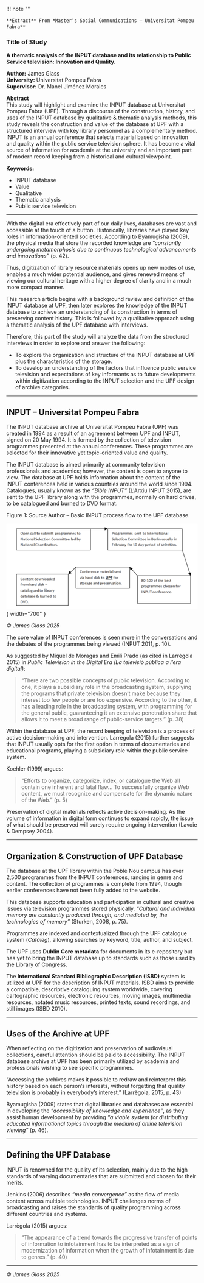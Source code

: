 !!! note ""

    **Extract** From *Master’s Social Communications – Universitat Pompeu Fabra**


### Title of Study

**A thematic analysis of the INPUT database and its relationship to Public Service television: Innovation and Quality.** 

**Author:** James Glass  
**University:** Universitat Pompeu Fabra  
**Supervisor:** Dr. Manel Jiménez Morales  

**Abstract**  
This study will highlight and examine the INPUT database at Universitat Pompeu Fabra (UPF). Through a discourse of the construction, history, and uses of the INPUT database by qualitative & thematic analysis methods, this study reveals the construction and value of the database at UPF with a structured interview with key library personnel as a complementary method. INPUT is an annual conference that selects material based on innovation and quality within the public service television sphere. It has become a vital source of information for academia at the university and an important part of modern record keeping from a historical and cultural viewpoint.  

**Keywords:**  
- INPUT database  
- Value  
- Qualitative  
- Thematic analysis  
- Public service television  

---

With the digital era effectively part of our daily lives, databases are vast and accessible at the touch of a button. Historically, libraries have played key roles in information-oriented societies. According to Byamugisha (2009), the physical media that store the recorded knowledge are *“constantly undergoing metamorphosis due to continuous technological advancements and innovations”* (p. 42).  

Thus, digitization of library resource materials opens up new modes of use, enables a much wider potential audience, and gives renewed means of viewing our cultural heritage with a higher degree of clarity and in a much more compact manner.  

This research article begins with a background review and definition of the INPUT database at UPF, then later explores the knowledge of the INPUT database to achieve an understanding of its construction in terms of preserving content history. This is followed by a qualitative approach using a thematic analysis of the UPF database with interviews.  

Therefore, this part of the study will analyze the data from the structured interviews in order to explore and answer the following:  
- To explore the organization and structure of the INPUT database at UPF plus the characteristics of the storage.  
- To develop an understanding of the factors that influence public service television and expectations of key informants as to future developments within digitization according to the INPUT selection and the UPF design of archive categories.  

---

## INPUT – Universitat Pompeu Fabra  

The INPUT database archive at Universitat Pompeu Fabra (UPF) was created in 1994 as a result of an agreement between UPF and INPUT, signed on 20 May 1994. It is formed by the collection of television programmes presented at the annual conferences. These programmes are selected for their innovative yet topic-oriented value and quality.  

The INPUT database is aimed primarily at community television professionals and academics; however, the content is open to anyone to view. The database at UPF holds information about the content of the INPUT conferences held in various countries around the world since 1994. Catalogues, usually known as the *“Bible INPUT”* (L'Arxiu INPUT 2015), are sent to the UPF library along with the programmes, normally on hard drives, to be catalogued and burned to DVD format.  

Figure 1: Source Author – Basic INPUT process flow to the UPF database.

![Input Diagram](../assets/input1.png){ width="700" }

*© James Glass 2025*

The core value of INPUT conferences is seen more in the conversations and the debates of the programmes being viewed (INPUT 2011, p. 10).  

As suggested by Miquel de Moragas and Emili Prado (as cited in Larrègola 2015) in *Public Television in the Digital Era (La televisió pública a l’era digital)*:

> “There are two possible concepts of public television. According to one, it plays a subsidiary role in the broadcasting system, supplying the programs that private television doesn’t make because they interest too few people or are too expensive. According to the other, it has a leading role in the broadcasting system, with programming for the general public, guaranteeing it an extensive penetration share that allows it to meet a broad range of public-service targets.” (p. 38)  

Within the database at UPF, the record keeping of television is a process of active decision-making and intervention. Larrègola (2015) further suggests that INPUT usually opts for the first option in terms of documentaries and educational programs, playing a subsidiary role within the public service system.  

Koehler (1999) argues:  

> “Efforts to organize, categorize, index, or catalogue the Web all contain one inherent and fatal flaw... To successfully organize Web content, we must recognize and compensate for the dynamic nature of the Web.” (p. 5)  

Preservation of digital materials reflects active decision-making. As the volume of information in digital form continues to expand rapidly, the issue of what should be preserved will surely require ongoing intervention (Lavoie & Dempsey 2004).  

---

## Organization & Construction of UPF Database  

The database at the UPF library within the Poble Nou campus has over 2,500 programmes from the INPUT conferences, ranging in genre and content. The collection of programmes is complete from 1994, though earlier conferences have not been fully added to the website.  

This database supports education and participation in cultural and creative issues via television programmes stored physically. *“Cultural and individual memory are constantly produced through, and mediated by, the technologies of memory”* (Sturken, 2008, p. 75).  

Programmes are indexed and contextualized through the UPF catalogue system (*Catàleg*), allowing searches by keyword, title, author, and subject.  

The UPF uses **Dublin Core metadata** for documents in its e-repository but has yet to bring the INPUT database up to standards such as those used by the Library of Congress.  

The **International Standard Bibliographic Description (ISBD)** system is utilized at UPF for the description of INPUT materials. ISBD aims to provide a compatible, descriptive cataloguing system worldwide, covering cartographic resources, electronic resources, moving images, multimedia resources, notated music resources, printed texts, sound recordings, and still images (ISBD 2010).  

---

## Uses of the Archive at UPF  

When reflecting on the digitization and preservation of audiovisual collections, careful attention should be paid to accessibility. The INPUT database archive at UPF has been primarily utilized by academia and professionals wishing to see specific programmes.  

“Accessing the archives makes it possible to redraw and reinterpret this history based on each person’s interests, without forgetting that quality television is probably in everybody’s interest.” (Larrègola, 2015, p. 43)  

Byamugisha (2009) states that digital libraries and databases are essential in developing the *“accessibility of knowledge and experience”*, as they assist human development by providing *“a viable system for distributing educated informational topics through the medium of online television viewing”* (p. 46).  

---

## Defining the UPF Database  

INPUT is renowned for the quality of its selection, mainly due to the high standards of varying documentaries that are submitted and chosen for their merits.  

Jenkins (2006) describes *“media convergence”* as the flow of media content across multiple technologies. INPUT challenges norms of broadcasting and raises the standards of quality programming across different countries and systems.  

Larrègola (2015) argues:  

> “The appearance of a trend towards the progressive transfer of points of information to infotainment has to be interpreted as a sign of modernization of information when the growth of infotainment is due to genres.” (p. 40)  

---

*© James Glass 2025*  
